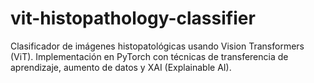 # vit-histopathology-classifier
Clasificador de imágenes histopatológicas usando Vision Transformers (ViT).  Implementación en PyTorch con técnicas de transferencia de aprendizaje, aumento de datos y XAI (Explainable AI).

